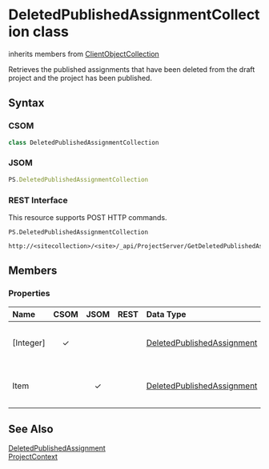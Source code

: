 [comment]: # (Name:DeletedPublishedAssignmentCollection)
[comment]: # (Type:class)
[comment]: # (Status:Incomplete)

# <a name="name"></a>DeletedPublishedAssignmentCollection class

inherits members from [ClientObjectCollection<DeletedPublishedAssignment>](https://msdn.microsoft.com/EN-US/library/ee539303)<br/>

<a name="description"></a>Retrieves the published assignments that have been deleted from the draft project and the project has been published.

## <a name="syntax"></a>Syntax

### CSOM

```C#
class DeletedPublishedAssignmentCollection 
```
### JSOM

```JavaScript
PS.DeletedPublishedAssignmentCollection
```
### REST Interface

This resource supports POST HTTP commands.

```
PS.DeletedPublishedAssignmentCollection

http://<sitecollection>/<site>/_api/ProjectServer/GetDeletedPublishedAssignments('datetime')
```

## <a name="members"></a>Members

### <a name="properties"></a>Properties

|**Name**|**CSOM**|**JSOM**|**REST**|**Data Type**|**Description**|
|:-----|:-----:|:-----:|:-----:|:-----|:-----|
|<a name="[Integer]"></a>[Integer]|&#x2713;|||[DeletedPublishedAssignment](DeletedPublishedAssignment.md)|Gets a [DeletedPublishedAssignment](DeletedPublishedAssignment.md) from the collection at the specified index.|
|<a name="Item"></a>Item||&#x2713;||[DeletedPublishedAssignment](DeletedPublishedAssignment.md)|Gets a [DeletedPublishedAssignment](DeletedPublishedAssignment.md) from the collection at the specified index.|

## <a name="seeAlso"></a>See Also

[DeletedPublishedAssignment](DeletedPublishedAssignment.md)<br/>
[ProjectContext](ProjectContext.md)<br/>

